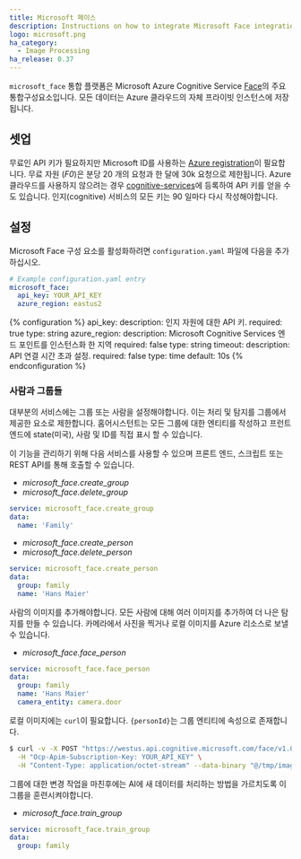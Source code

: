 ```yaml
---
title: Microsoft 페이스
description: Instructions on how to integrate Microsoft Face integration into Home Assistant.
logo: microsoft.png
ha_category:
  - Image Processing
ha_release: 0.37
---
```


`microsoft_face` 통합 플랫폼은 Microsoft Azure Cognitive Service [Face](https://azure.microsoft.com/en-us/services/cognitive-services/face/)의 주요 통합구성요소입니다. 모든 데이터는 Azure 클라우드의 자체 프라이빗 인스턴스에 저장됩니다.

## 셋업

무료인 API 키가 필요하지만 Microsoft ID를 사용하는 [Azure registration](https://azure.microsoft.com/en-us/free/)이 필요합니다. 무료 자원 (*F0*)은 분당 20 개의 요청과 한 달에 30k 요청으로 제한됩니다. Azure 클라우드를 사용하지 않으려는 경우 [cognitive-services](https://azure.microsoft.com/en-us/try/cognitive-services/)에 등록하여 API 키를 얻을 수도 있습니다. 인지(cognitive) 서비스의 모든 키는 90 일마다 다시 작성해야합니다.

## 설정

Microsoft Face 구성 요소를 활성화하려면 `configuration.yaml` 파일에 다음을 추가하십시오.

```yaml
# Example configuration.yaml entry
microsoft_face:
  api_key: YOUR_API_KEY
  azure_region: eastus2
```

{% configuration %}
api_key:
  description: 인지 자원에 대한 API 키.
  required: true
  type: string
azure_region:
  description: Microsoft Cognitive Services 엔드 포인트를 인스턴스화 한 지역
  required: false
  type: string
timeout:
  description: API 연결 시간 초과 설정.
  required: false
  type: time
  default: 10s
{% endconfiguration %}

### 사람과 그룹들

대부분의 서비스에는 그룹 또는 사람을 설정해야합니다. 이는 처리 및 탐지를 그룹에서 제공한 요소로 제한합니다. 홈어시스턴트는 모든 그룹에 대한 엔티티를 작성하고 프런트 엔드에 state(미국), 사람 및 ID를 직접 표시 할 수 있습니다.

이 기능을 관리하기 위해 다음 서비스를 사용할 수 있으며 프론트 엔드, 스크립트 또는 REST API를 통해 호출할 수 있습니다.

- *microsoft_face.create_group*
- *microsoft_face.delete_group*

```yaml
service: microsoft_face.create_group
data:
  name: 'Family'
```

- *microsoft_face.create_person*
- *microsoft_face.delete_person*

```yaml
service: microsoft_face.create_person
data:
  group: family
  name: 'Hans Maier'
```

사람의 이미지를 추가해야합니다. 모든 사람에 대해 여러 이미지를 추가하여 더 나은 탐지를 만들 수 있습니다. 카메라에서 사진을 찍거나 로컬 이미지를 Azure 리소스로 보낼 수 있습니다.

- *microsoft_face.face_person*

```yaml
service: microsoft_face.face_person
data:
  group: family
  name: 'Hans Maier'
  camera_entity: camera.door
```

로컬 이미지에는 `curl`이 필요합니다. `{personId}`는 그룹 엔티티에 속성으로 존재합니다.

```bash
$ curl -v -X POST "https://westus.api.cognitive.microsoft.com/face/v1.0/persongroups/{GroupName}/persons/{personId}/persistedFaces" \
  -H "Ocp-Apim-Subscription-Key: YOUR_API_KEY" \
  -H "Content-Type: application/octet-stream" --data-binary "@/tmp/image.jpg"
```

그룹에 대한 변경 작업을 마친후에는 AI에 새 데이터를 처리하는 방법을 가르치도록 이 그룹을 훈련시켜야합니다.

- *microsoft_face.train_group*

```yaml
service: microsoft_face.train_group
data:
  group: family
```
